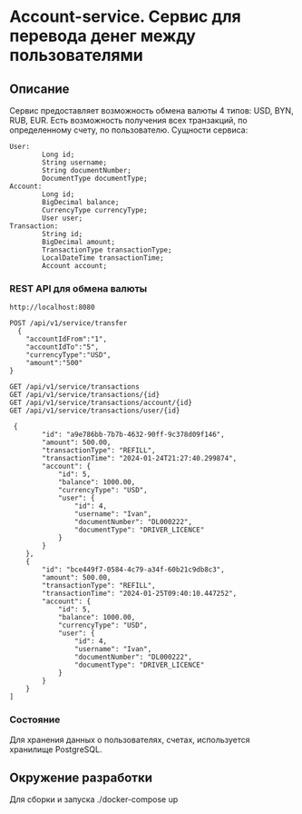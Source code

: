 # Account-service. Сервис для перевода денег между пользователями

## Описание
Сервис предоставляет возможность обмена валюты 4 типов:  USD, BYN, RUB, EUR. 
Есть возможность получения всех транзакций, по определенному счету, по пользователю.
Сущности сервиса:
```
User:
        Long id;
        String username;
        String documentNumber;
        DocumentType documentType;
Account:
        Long id;
        BigDecimal balance;
        CurrencyType currencyType;
        User user;
Transaction:
        String id;
        BigDecimal amount;
        TransactionType transactionType;
        LocalDateTime transactionTime;
        Account account;
```

### REST API для обмена валюты

```http://localhost:8080```

```http transfer request
POST /api/v1/service/transfer
  {
    "accountIdFrom":"1",
    "accountIdTo":"5",
    "currencyType":"USD",
    "amount":"500"
}
``` 

```http transaction request
GET /api/v1/service/transactions
GET /api/v1/service/transactions/{id}
GET /api/v1/service/transactions/account/{id}
GET /api/v1/service/transactions/user/{id}
```

```
 {
        "id": "a9e786bb-7b7b-4632-90ff-9c378d09f146",
        "amount": 500.00,
        "transactionType": "REFILL",
        "transactionTime": "2024-01-24T21:27:40.299874",
        "account": {
            "id": 5,
            "balance": 1000.00,
            "currencyType": "USD",
            "user": {
                "id": 4,
                "username": "Ivan",
                "documentNumber": "DL000222",
                "documentType": "DRIVER_LICENCE"
            }
        }
    },
    {
        "id": "bce449f7-0584-4c79-a34f-60b21c9db8c3",
        "amount": 500.00,
        "transactionType": "REFILL",
        "transactionTime": "2024-01-25T09:40:10.447252",
        "account": {
            "id": 5,
            "balance": 1000.00,
            "currencyType": "USD",
            "user": {
                "id": 4,
                "username": "Ivan",
                "documentNumber": "DL000222",
                "documentType": "DRIVER_LICENCE"
            }
        }
    }
]
```

### Состояние
Для хранения данных о пользователях, счетах, используется хранилище PostgreSQL.

## Окружение разработки
Для сборки и запуска ./docker-compose up


